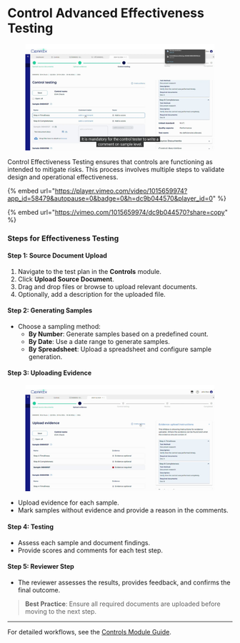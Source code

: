 # Control Advanced Effectiveness Testing

<figure><img src="../../.gitbook/assets/control_testing_page_screenshot_3.jpg" alt=""><figcaption></figcaption></figure>

Control Effectiveness Testing ensures that controls are functioning as intended to mitigate risks. This process involves multiple steps to validate design and operational effectiveness.

{% embed url="https://player.vimeo.com/video/1015659974?app_id=58479&autopause=0&badge=0&h=dc9b044570&player_id=0" %}

{% embed url="https://vimeo.com/1015659974/dc9b044570?share=copy" %}

### Steps for Effectiveness Testing

#### Step 1: Source Document Upload

1. Navigate to the test plan in the **Controls** module.
2. Click **Upload Source Document**.
3. Drag and drop files or browse to upload relevant documents.
4. Optionally, add a description for the uploaded file.

#### Step 2: Generating Samples

* Choose a sampling method:
  * **By Number**: Generate samples based on a predefined count.
  * **By Date**: Use a date range to generate samples.
  * **By Spreadsheet**: Upload a spreadsheet and configure sample generation.

#### Step 3: Uploading Evidence

<figure><img src="../../.gitbook/assets/upload_evidence_page_screenshot_2.jpg" alt=""><figcaption></figcaption></figure>

* Upload evidence for each sample.
* Mark samples without evidence and provide a reason in the comments.

#### Step 4: Testing

* Assess each sample and document findings.
* Provide scores and comments for each test step.

#### Step 5: Reviewer Step

* The reviewer assesses the results, provides feedback, and confirms the final outcome.

> **Best Practice**: Ensure all required documents are uploaded before moving to the next step.

***

For detailed workflows, see the [Controls Module Guide](controls/).
